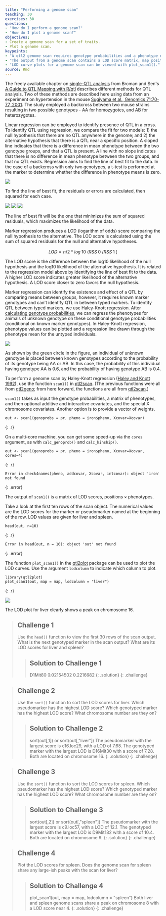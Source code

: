 ```yaml
---
title: "Performing a genome scan"
teaching: 30
exercises: 30
questions:
- "How do I perform a genome scan?"
- "How do I plot a genome scan?"
objectives:
- Create a genome scan for a set of traits.
- Plot a genome scan.
keypoints:
- "A qtl2 genome scan requires genotype probabilities and a phenotype matrix."
- "The output from a genome scan contains a LOD score matrix, map positions, and phenotypes."
- "LOD curve plots for a genome scan can be viewed with plot_scan1()."
source: Rmd
---
```




The freely available chapter on [single-QTL analysis](http://www.rqtl.org/book/rqtlbook_ch04.pdf) from Broman and Sen's [A Guide to QTL Mapping with R/qtl](http://www.rqtl.org/book/) describes different methods for QTL analysis. Two of these methods are described here using data from an experiment on hypertension in the mouse [Sugiyama et al., Genomics 71:70-77, 2001](https://s3.amazonaws.com/academia.edu.documents/45963759/geno.2000.640120160526-29022-36mpgg.pdf?AWSAccessKeyId=AKIAIWOWYYGZ2Y53UL3A&Expires=1513786158&Signature=rtodlYwe0LDmYZFOm1ejvZjZhQ0%3D&response-content-disposition=inline%3B%20filename%3DConcordance_of_murine_quantitative_trait.pdf). The study employed a backcross between two mouse strains resulting in two possible genotypes - AA for homozygotes, and AB for heterozygotes. 

Linear regression can be employed to identify presence of QTL in a cross. To identify QTL using regression, we compare the fit for two models: 1) the null hypothesis that there are no QTL anywhere in the genome; and 2) the alternative hypothesis that there is a QTL near a specific position. A sloped line indicates that there is a difference in mean phenotype between the two genotype groups, and that a QTL is present. A line with no slope indicates that there is no difference in mean phenotype between the two groups, and that no QTL exists. Regression aims to find the line of best fit to the data. In the case of a backcross with only two genotypes, a t-test is performed at the marker to determine whether the difference in phenotype means is zero.

![](../fig/nullvalt.png)

To find the line of best fit, the residuals or errors are calculated, then squared for each case.

![](../fig/residual.png)
![](../fig/squared-residual.png)
![](../fig/null.png)

The line of best fit will be the one that minimizes the sum of squared residuals, which maximizes the likelihood of the data. 

Marker regression produces a LOD (logarithm of odds) score comparing the null hypothesis to the alternative. The LOD score is calculated using the sum of squared residuals for the null and alternative hypotheses.

$$LOD = n/2 * log^~{10}~(RSS^~{0}~/RSS^~{1}~)$$

The LOD score is the difference between the log10 likelihood of the null hypothesis and the log10 likelihood of the alternative hypothesis. It is related to the regression model above by identifying the line of best fit to the data. A higher LOD score indicates greater likelihood of the alternative hypothesis. A LOD score closer to zero favors the null hypothesis. 

Marker regression can identify the existence and effect of a QTL by comparing means between groups, however, it requires known marker genotypes and can't identify QTL in between typed markers. To identify QTL between typed markers, we use Haley-Knott regression. After [calculating genotype probabilities](https://smcclatchy.github.io/mapping/03-calc-genoprob/), we can regress the phenotypes for animals of unknown genotype on these conditional genotype probabilities (conditional on known marker genotypes). In Haley-Knott regression, phenotype values can be plotted and a regression line drawn through the phenotype mean for the untyped individuals.

![](../fig/hk-regress.png)

As shown by the green circle in the figure, an individual of unknown genotype is placed between known genotypes according to the probability of its genotype being AA or AB. In this case, the probability of this individual having genotype AA is 0.6, and the probability of having genotype AB is 0.4.

To perform a genome scan by Haley-Knott regression
([Haley and Knott 1992](https://www.ncbi.nlm.nih.gov/pubmed/16718932)),
use the function `scan1()` in
[qtl2scan](https://github.com/rqtl/qtl2scan). (The previous functions 
were all from [qtl2geno](https://github.com/rqtl/qtl2geno); from here
forward, the functions are all from
[qtl2scan](https://github.com/rqtl/qtl2scan).)

`scan1()` takes as input the genotype probabilities, a matrix of phenotypes, and then optional additive and interactive covariates, and the special X chromosome covariates. Another option is to provide a vector of weights.


~~~
out <- scan1(genoprobs = pr, pheno = iron$pheno, Xcovar=Xcovar)
~~~
{: .r}

On a multi-core machine, you can get some speed-up via the `cores` argument, as with `calc_genoprob()` and `calc_kinship()`.


~~~
out <- scan1(genoprobs = pr, pheno = iron$pheno, Xcovar=Xcovar, cores=4)
~~~
{: .r}



~~~
Error in check4names(pheno, addcovar, Xcovar, intcovar): object 'iron' not found
~~~
{: .error}

The output of `scan1()` is a matrix of LOD scores, positions &times; phenotypes. 

Take a look at the first ten rows of the scan object. The numerical values are the LOD scores for the marker or pseudomarker named at the beginning of the row. LOD values are given for liver and spleen.


~~~
head(out, n=10)
~~~
{: .r}



~~~
Error in head(out, n = 10): object 'out' not found
~~~
{: .error}

The function `plot_scan1()` in the
[qtl2plot](https://github.com/rqtl/qtl2plot) package can be used to plot the LOD curves. Use the argument `lodcolumn` to indicate which column to plot.


~~~
library(qtl2plot)
plot_scan1(out, map = map, lodcolumn = "liver")
~~~
{: .r}

![](../fig/lod-plot.png)

The LOD plot for liver clearly shows a peak on chromosome 16.

> ## Challenge 1
> Use the `head()` function to view the first 30 rows of the scan output. What is the next genotyped marker in the scan output? What are its LOD scores for liver and spleen?
>
> > ## Solution to Challenge 1
> > D1Mit80  0.02154502 0.2216682
> {: .solution}
{: .challenge}

> ## Challenge 2
> Use the `sort()` function to sort the LOD scores for liver. Which pseudomarker has the highest LOD score? Which genotyped marker has the highest LOD score? What chromosome number are they on? 
>
> > ## Solution to Challenge 2
> > sort(out[,1]) or sort(out[,"liver"])
> > The pseudomarker with the largest score is c16.loc29, with a LOD of 7.68. The genotyped marker with the largest LOD is D16Mit30 with a score of 7.28. Both are located on chromosome 16.
> {: .solution}
{: .challenge}

> ## Challenge 3
> Use the `sort()` function to sort the LOD scores for spleen. Which pseudomarker has the highest LOD score? Which genotyped marker has the highest LOD score? What chromosome number are they on? 
>
> > ## Solution to Challenge 3
> > sort(out[,2]) or sort(out[,"spleen"])
> > The pseudomarker with the largest score is c9.loc57, with a LOD of 12.1. The genotyped marker with the largest LOD is D9Mit182 with a score of 10.4. Both are located on chromosome 9.
> {: .solution}
{: .challenge}

> ## Challenge 4
> Plot the LOD scores for spleen. Does the genome scan for spleen share any large-ish peaks with the scan for liver?
>
> > ## Solution to Challenge 4
> > plot_scan1(out, map = map, lodcolumn = "spleen")
> > Both liver and spleen genome scans share a peak on chromosome 8 with a LOD score near 4.
> {: .solution}
{: .challenge}
